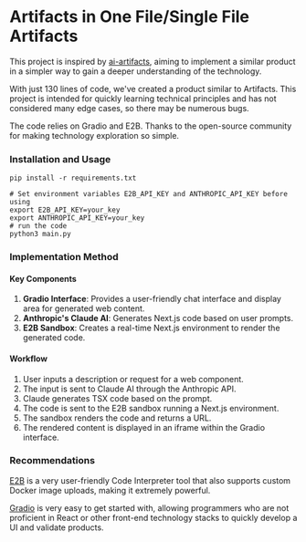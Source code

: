 # Artifacts in One File/Single File Artifacts


This project is inspired by [ai-artifacts](https://github.com/e2b-dev/ai-artifacts/tree/main), aiming to implement a similar product in a simpler way to gain a deeper understanding of the technology.

With just 130 lines of code, we've created a product similar to Artifacts. This project is intended for quickly learning technical principles and has not considered many edge cases, so there may be numerous bugs.

The code relies on Gradio and E2B. Thanks to the open-source community for making technology exploration so simple.

### Installation and Usage

```
pip install -r requirements.txt

# Set environment variables E2B_API_KEY and ANTHROPIC_API_KEY before using
export E2B_API_KEY=your_key
export ANTHROPIC_API_KEY=your_key
# run the code
python3 main.py
```

### Implementation Method

#### Key Components

1. **Gradio Interface**: Provides a user-friendly chat interface and display area for generated web content.
2. **Anthropic's Claude AI**: Generates Next.js code based on user prompts.
3. **E2B Sandbox**: Creates a real-time Next.js environment to render the generated code.

#### Workflow

1. User inputs a description or request for a web component.
2. The input is sent to Claude AI through the Anthropic API.
3. Claude generates TSX code based on the prompt.
4. The code is sent to the E2B sandbox running a Next.js environment.
5. The sandbox renders the code and returns a URL.
6. The rendered content is displayed in an iframe within the Gradio interface.

### Recommendations

[E2B](https://e2b.dev/) is a very user-friendly Code Interpreter tool that also supports custom Docker image uploads, making it extremely powerful.

[Gradio](https://www.gradio.app) is very easy to get started with, allowing programmers who are not proficient in React or other front-end technology stacks to quickly develop a UI and validate products.
